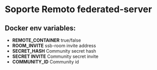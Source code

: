 # Soporte Remoto federated-server

## Docker env variables:
 - __REMOTE_CONTAINER__ true/false
 - __ROOM_INVITE__  ssb-room invite address 
 - __SECRET_HASH__ Community secret hash  
 - __SECRET INVITE__ Community secret invite
 - __COMMUNITY_ID__ Community id